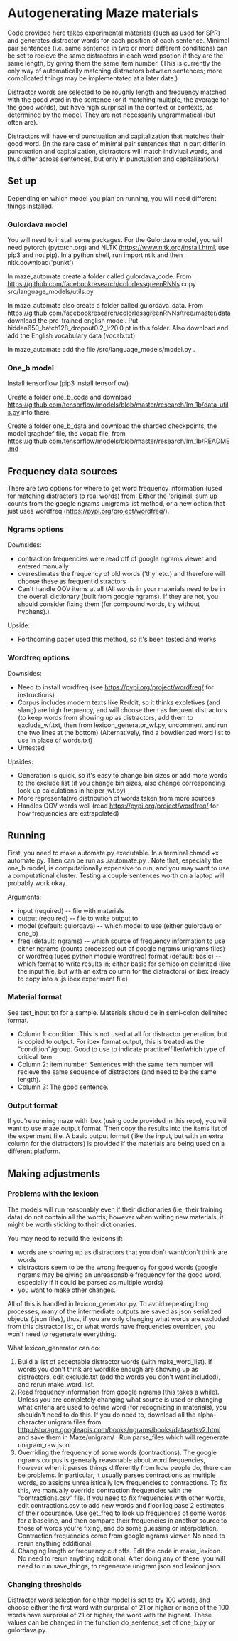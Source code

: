 # Autogenerating Maze materials

Code provided here takes experimental materials (such as used for SPR) and generates distractor words for each position of each sentence. Minimal pair sentences (i.e. same sentence in two or more different conditions) can be set to recieve the same distractors in each word psotion if they are the same length, by giving them the same item number. (This is currently the only way of automatically matching distractors between sentences; more complicated things may be implementated at a later date.)

Distractor words are selected to be roughly length and frequency matched with the good word in the sentence (or if matching multiple, the average for the good words), but have high surprisal in the context or contexts, as determined by the model. They are not necessarily ungrammatical (but often are). 

Distractors will have end punctuation and capitalization that matches their good word. (In the rare case of minimal pair sentences that in part differ in punctuation and capitalization, distractors will match indiviual words, and thus differ across sentences, but only in punctuation and capitalization.)

## Set up
Depending on which model you plan on running, you will need different things installed. 

### Gulordava model
You will need to install some packages. For the Gulordava model, you will need pytorch (pytorch.org) and NLTK (https://www.nltk.org/install.html, use pip3 and not pip). In a python shell, run import ntlk and then nltk.download('punkt')

In maze_automate create a folder called gulordava_code. From https://github.com/facebookresearch/colorlessgreenRNNs copy src/language_models/utils.py 

In maze_automate also create a folder called gulordava_data. From https://github.com/facebookresearch/colorlessgreenRNNs/tree/master/data download the pre-trained english model. Put hidden650_batch128_dropout0.2_lr20.0.pt in this folder. Also download and add the English vocabulary data (vocab.txt)

In maze_automate add the file /src/language_models/model.py . 

### One_b model
Install tensorflow (pip3 install tensorflow)

Create a folder one_b_code and download https://github.com/tensorflow/models/blob/master/research/lm_1b/data_utils.py into there. 

Create a folder one_b_data and download the sharded checkpoints, the model graphdef file, the vocab file,  from https://github.com/tensorflow/models/blob/master/research/lm_1b/README.md

## Frequency data sources

There are two options for where to get word frequency information (used for matching distractors to real words) from. Either the 'original' sum up counts from the google ngrams unigrams list method, or a new option that just uses wordfreq (https://pypi.org/project/wordfreq/).

### Ngrams options
Downsides:
 - contraction frequencies were read off of google ngrams viewer and entered manually
 - overestimates the frequency of old words ('thy' etc.) and therefore will choose these as frequent distractors
 - Can't handle OOV items at all (All words in your materials need to be in the overall dictionary (built from google ngrams). If they are not, you should consider fixing them (for compound words, try without hyphens).)
 
Upside:
 - Forthcoming paper used this method, so it's been tested and works
 
### Wordfreq options
Downsides:
 - Need to install wordfreq (see https://pypi.org/project/wordfreq/ for instructions)
 - Corpus includes modern texts like Reddit, so it thinks expletives (and slang) are high frequency, and will choose them as frequent distractors (to keep words from showing up as distractors, add them to exclude_wf.txt, then from lexicon_generator_wf.py, uncomment and run the two lines at the bottom) (Alternatively, find a bowdlerized word list to use in place of words.txt)
 - Untested
 
Upsides:
 - Generation is quick, so it's easy to change bin sizes or add more words to the exclude list (if you change bin sizes, also change corresponding look-up calculations in helper_wf.py)
 - More representative distribution of words taken from more sources
 - Handles OOV words well (read https://pypi.org/project/wordfreq/ for how frequencies are extrapolated)

## Running
First, you need to make automate.py executable. In a terminal chmod +x automate.py.
Then can be run as ./automate.py . Note that, especially the one_b model, is computationally expensive to run, and you may want to use a computational cluster. Testing a couple sentences worth on a laptop will probably work okay. 

Arguments:
 - input (required) -- file with materials
 - output (required) -- file to write output to
 - model (default: gulordava) -- which model to use (either gulordava or one_b)
 - freq (default: ngrams) -- which source of frequency information to use either ngrams (counts processed out of google ngrams unigrams files) or wordfreq (uses python module wordfreq)
 format (default: basic) -- which format to write results in; either basic for semicolon delimited (like the input file, but with an extra column for the distractors) or ibex (ready to copy into a .js ibex experiment file)

### Material format
See test_input.txt for a sample. Materials should be in semi-colon delimited format. 
 - Column 1: condition. This is not used at all for distractor generation, but is copied to output. For ibex format output, this is treated as the "condition"/group. Good to use to indicate practice/filler/which type of critical item.
 - Column 2: item number. Sentences with the same item number will recieve the same sequence of distractors (and need to be the same length). 
 - Column 3: The good sentence. 

### Output format
If you're running maze with ibex (using code provided in this repo), you will want to use maze output format. Then copy the results into the items list of the experiment file. A basic output format (like the input, but with an extra column for the distractors) is provided if the materials are being used on a different platform. 

## Making adjustments

### Problems with the lexicon
 The models will run reasonably even if their dictionaries (i.e, their training data) do not contain all the words; however when writing new materials, it might be worth sticking to their dictionaries.

You may need to rebuild the lexicons if:
 - words are showing up as distractors that you don't want/don't think are words
 - distractors seem to be the wrong frequency for good words (google ngrams may be giving an unreasonable frequency for the good word, especially if it could be parsed as multiple words)
 - you want to make other changes. 

All of this is handled in lexicon_generator.py. To avoid repeating long processes, many of the intermediate outputs are saved as json serialized objects (.json files), thus, if you are only changing what words are excluded from this distractor list, or what words have frequencies overriden, you won't need to regenerate everything. 

What lexicon_generator can do:
1) Build a list of acceptable distractor words (with make_word_list). If words you don't think are wordlike enough are showing up as distractors, edit exclude.txt (add the words you don't want included), and rerun make_word_list.
2) Read frequency information from google ngrams (this takes a while). Unless you are completely changing what source is used or changing what criteria are used to define word (for recognizing in materials), you shouldn't need to do this. If you do need to, download all the alpha-character unigram files from http://storage.googleapis.com/books/ngrams/books/datasetsv2.html and save them in Maze/unigram/ . Run parse_files which will regenerate unigram_raw.json.
3) Overriding the frequency of some words (contractions). The google ngrams corpus is generally reasonable about word frequencies, however when it parses things differently from how people do, there can be problems. In particular, it usually parses contractions as multiple words, so assigns unrealistically low frequencies to contractions. To fix this, we manually override contraction frequencies with the "contractions.csv" file. If you need to fix frequencies with other words, edit contractions.csv to add new words and floor log base 2 estimates of their occurance. Use get_freq to look up frequencies of some words for a baseline, and then compare their frequencies in another source to those of words you're fixing, and do some guessing or interpolation. Contraction frequencies come from google ngrams viewer. No need to rerun anything additional. 
4) Changing length or frequency cut offs. Edit the code in make_lexicon. No need to rerun anything additional.
After doing any of these, you will need to run save_things, to regenerate unigram.json and lexicon.json. 

### Changing thresholds
Distractor word selection for either model is set to try 100 words, and choose either the first word with surprisal of 21 or higher or none of the 100 words have surprisal of 21 or higher, the word with the highest. These values can be changed in the function  do_sentence_set of one_b.py or gulordava.py. 
